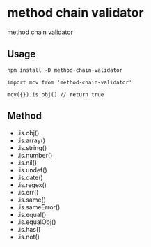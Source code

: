 # method chain validator

method chain validator

## Usage

```
npm install -D method-chain-validator

import mcv from 'method-chain-validator'

mcv({}).is.obj() // return true
```

## Method
- .is.obj()
- .is.array()
- .is.string()
- .is.number()
- .is.nil()
- .is.undef()
- .is.date()
- .is.regex()
- .is.err()
- .is.same()
- .is.sameError()
- .is.equal()
- .is.equalObj()
- .is.has()
- .is.not()